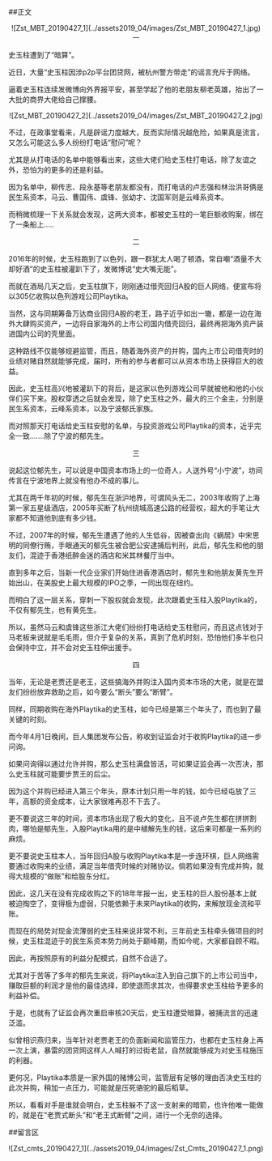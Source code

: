 ##正文

 <div align="center">![Zst_MBT_20190427_1](../assets2019_04/images/Zst_MBT_20190427_1.jpg)</div>

 <div align="center">一</div>

史玉柱遭到了“暗算”。

近日，大量“史玉柱因涉p2p平台团贷网，被杭州警方带走”的谣言充斥于网络。

逼着史玉柱连续发微博向外界报平安，甚至学起了他的老朋友柳老英雄，抬出了一大批的商界大佬给自己撑腰。

 <div align="center">![Zst_MBT_20190427_2](../assets2019_04/images/Zst_MBT_20190427_2.jpg)</div>

不过，在政事堂看来，凡是辟谣力度越大，反而实际情况越危险，如果真是流言，又怎么可能这么多人纷纷打电话“慰问”呢？

尤其是从打电话的名单中能够看出来，这些大佬们给史玉柱打电话，除了友谊之外，恐怕为的更多的还是利益。

因为名单中，柳传志、段永基等老朋友都没有，而打电话的卢志强和林治洪哥俩是民生系资本，马云、曹国伟、虞锋、张幼才、沈国军则是云峰系资本。

而稍微梳理一下关系就会发现，这两大资本，都被史玉柱的一笔巨额收购案，绑在了一条船上.....



 <div align="center">二</div>

2016年的时候，史玉柱跑到了以色列，跟一群犹太人喝了顿酒，常自嘲“酒量不大却好酒”的史玉柱被灌趴下了，发微博说“史大嘴无能”。

而就在酒局几天之后，史玉柱旗下，刚刚通过借壳回归A股的巨人网络，便宣布将以305亿收购以色列游戏公司Playtika。

当然，这与同期筹备万达商业回归A股的老王，路子近乎如出一辙，都是一边在海外大肆购买资产，一边将自家海外的上市公司国内借壳回归，最终再把海外资产装进国内公司的壳里面。

这种路线不仅能够规避监管，而且，随着海外资产的并购，国内上市公司借壳时的业绩对赌自然就能够完成，届时，所有的参与者都可以从资本市场上获得巨大的收益。

因此，史玉柱高兴地被灌趴下的背后，是这家以色列游戏公司早就被他和他的小伙伴们买下来。股权穿透之后就会发现，除了史玉柱之外，最大的三个金主，分别是民生系资本，云峰系资本，以及宁波郁氏家族。

而对照那天打电话给史玉柱安慰的名单，与投资游戏公司Playtika的资本，近乎完全一致.......除了宁波的郁先生。


 <div align="center">三</div>

说起这位郁先生，可以说是中国资本市场上的一位奇人，人送外号“小宁波”，坊间传言在宁波地界上就没有他办不成的事儿。

尤其在两千年初的时候，郁先生在浙沪地界，可谓风头无二，2003年收购了上海第一家五星级酒店，2005年买断了杭州绕城高速公路的经营权，超大的手笔让大家都不知道他到底有多少钱。

不过，2007年的时候，郁先生遭遇了他的人生低谷，因被查出向《蜗居》中宋思明的同僚行贿，手眼通天的郁先生被合肥公安逮捕后判刑，此后，郁先生和他的朋友们，混迹于香港纸醉金迷的酒店和米其林餐厅当中。

直到多年之后，当新一代企业家们开始住进香港酒店时，郁先生和他朋友黄先生开始出山，在美股史上最大规模的IPO之季，一同出现在纽约。

而明白了这一层关系，穿刺一下股权就会发现，此次跟着史玉柱入股Playtika的，不仅有郁先生，也有黄先生。

所以，虽然马云和虞锋这些浙江大佬们纷纷打电话给史玉柱慰问，而且这点钱对于马老板来说就是毛毛雨，但介于复杂的关系，真到了危机时刻，恐怕他们多半也只会保持中立，并不会对史玉柱伸出援手。



 <div align="center">四</div>

当年，无论是老贾还是老王，这些搞海外并购注入国内资本市场的大佬，就是在盟友们纷纷放弃救助之后，如今要么“断头”要么“断臂”。

同样，同期收购在海外Playtika的史玉柱，如今已经是第三个年头了，而也到了最关键的时刻。

而今年4月1日晚间，巨人集团发布公告，称收到证监会对于收购Playtika的进一步问询。

如果问询得以通过允许并购，那么史玉柱满盘皆活，可如果证监会再一次否决，那么史玉柱就可能要步贾王的后尘。

因为这个并购已经进入第三个年头，原本计划只用一年的钱，如今已经屯放了三年，高额的资金成本，让大家很难再忍不下去了。

更不要说这三年的时间，资本市场出现了极大的变化，且不说卢先生都在拼拼割肉，哪怕是郁先生，入股Playtika用的是中植解先生的钱，这后来可都是一系列的麻烦。

更不要说史玉柱本人，当年回归A股与收购Playtika本是一步连环棋，巨人网络需要通过收购来的业绩，满足当年借壳时候的对赌协议。倘若如果没有完成并购，就得大规模的“做账”和给股东分红。

因此，这几天在没有完成收购之下的18年年报一出，史玉柱的巨人股份基本上就被迫掏空了，变得极为虚弱，只能依赖于未来Playtika的收购，来解放现金流和平账。

而现在的局势对现金流薄弱的史玉柱来说非常不利，三年前史玉柱牵头做项目的时候，史玉柱混迹于的民生系资本势力尚处于巅峰期，而如今呢，大家都自顾不暇。

因此，再按照原有的利益分配模式，自然不合适了。

尤其对于苦等了多年的郁先生来说，将Playtika注入到自己旗下的上市公司当中，赚取巨额的利润才是他的最佳选择，即使退而求其次，也得要求史玉柱给予更多的利益补偿。

于是，也就有了证监会再次重启审核20天后，史玉柱遭受暗算，被捕流言的迅速泛滥。

似曾相识燕归来，当年针对老贾老王的负面新闻和监管压力，也都在史玉柱身上再一次上演，暴雷的团贷网这样人人喊打的过街老鼠，自然就能够成为对史玉柱施压的利器。

更何况，Playtika本质是一家外国的赌博公司，监管层有足够的理由否决史玉柱的此次并购，稍加一点压力，可能就是压死骆驼的最后稻草。

所以，看看对手是谁就会明白，史玉柱躲不了这一支射来的暗箭，也许他唯一能做的，就是在“老贾式断头”和“老王式断臂”之间，进行一个无奈的选择。

##留言区
 <div align="center">![Zst_cmts_20190427_1](../assets2019_04/images/Zst_Cmts_20190427_1.png)</div>